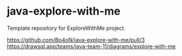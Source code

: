 # java-explore-with-me
Template repository for ExploreWithMe project.

https://github.com/Bo4oN/java-explore-with-me/pull/3
https://drawsql.app/teams/java-team-11/diagrams/explore-with-me
